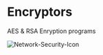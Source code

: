 # Encryptors
AES &amp; RSA Enryption programs 



![Network-Security-Icon](https://user-images.githubusercontent.com/52016269/221356518-469293df-cd83-48e2-83f2-c6dc257c6281.png)
